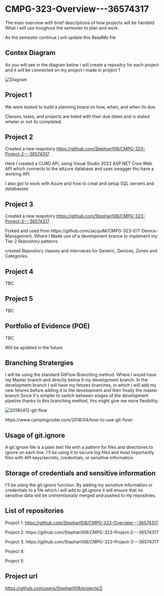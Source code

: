 # CMPG-323-Overview---36574317
The main overview with brief descriptions of how projects will be handeld.
What I will use troughout the semester to plan and work.
<p> As the semester continue I will update this ReadMe file  

## Contex Diagram
As you will see in the diagram below i will create a repositry for each project and it will be connected on my project i made in project 1

![Diagram](https://user-images.githubusercontent.com/105197212/185251026-77a6510b-27b3-4d7f-8471-33357c03d4ed.png)


## Project 1
We were tasked to build a planning board on how, when, and when its due.
<p>Classes, tasks, and projects are listed with their due dates and is stated wheter or not its completed.

## Project 2
Created a new respotory https://github.com/Stephan108/CMPG-323-Project-2---36574317.
<p>Here I created a CURD APi, using Visual Studio 2022 ASP.NET Core Web API which connects to the aAzure database and uses swagger tho have a working API
  <p>I also got to work with Azure and how to creat and setup SQL servers and databasses

## Project 3
Created a new respotory https://github.com/Stephan108/CMPG-323-Project-3---36574317.
<p> Forked and used from https://github.com/JacquiM/CMPG-323-IOT-Device-Management. Where I Made use of a development brance to implement my Tier 2 Repository patterns 
<p> created Repository classes and intervaces for Generic, Devices, Zones and Categories.

## Project 4
TBC

## Project 5
TBC

## Portfolio of Evidence (POE)
TBC

<p>Will be updated in the future

## Branching Stratergies
I will be using the standard GitFlow Branching method. Where I would have my Master branch and directly below it my development branch.
In the developmetn branch I will have my fetures branches, in which i will add my new fetures before adding it to the development and then finally the master branch
Since it's simpler to switch between stages of the development pipeline thanks to this branching method, this might give me more flexibility.
  
![20180412-git-flow](https://user-images.githubusercontent.com/105197212/185249114-5bc9cb81-8247-44ff-a3c4-a8b242254261.png)
  <p>https://www.campingcoder.com/2018/04/how-to-use-git-flow/

## Usage of git.ignore
A git.ignore file is a plain text file with a pattern for files and directories to ignore on each line.
    I'll be using it to secure log files and most importantly files with API keys/secrets, credentials, or sensitive information.

## Storage of credentials and sensitive information
I'll  be using the git.ignore function. By adding my sensitive information or credentials to a file which i will add to git.ignore it will ensure that no sensitive data will  be unintentionally merged and pushed to my repositries. 
  
## List of repositories
Project 1:  https://github.com/Stephan108/CMPG-323-Overview---36574317
<p>Project 2: https://github.com/Stephan108/CMPG-323-Project-2---36574317
<p>Project 3: https://github.com/Stephan108/CMPG-323-Project-3---36574317
<p>Project 4:
<p>Project 5:

## Project url
https://github.com/users/Stephan108/projects/2
